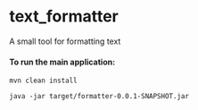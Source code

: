 # text_formatter
A small tool for formatting text

#### To run the main application:

`mvn clean install
`

`java -jar target/formatter-0.0.1-SNAPSHOT.jar
`